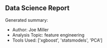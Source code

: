 ## Data Science Report

Generated summary:

- Author: Joe Miller
- Analysis Topic: feature engineering
- Tools Used: ['xgboost', 'statsmodels', 'PCA']
